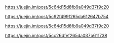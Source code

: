 https://juejin.im/post/5c64d15d6fb9a049d37f9c20

https://juejin.im/post/5c92f499f265da612647b754

https://juejin.im/post/5c64d15d6fb9a049d37f9c20

https://juejin.im/post/5cc26dfef265da037b611738


